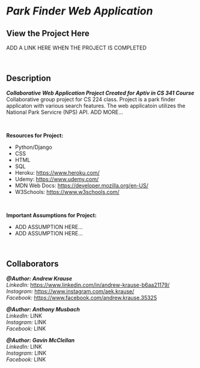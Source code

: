 # *Park Finder Web Application*
## View the Project Here 
ADD A LINK HERE WHEN THE PROJECT IS COMPLETED

<p>&nbsp;</p>

## Description
**_Collaborative Web Application Project Created for Aptiv in CS 341 Course_** <br/>
Collaborative group project for CS 224 class. Project is a park finder applicaton with various search features. The web applicatoin utilizes the National Park Servicre (NPS) API. ADD MORE...
<p>&nbsp;</p>

**Resources for Project:**
- Python/Django
- CSS
- HTML
- SQL
- Heroku: https://www.heroku.com/
- Udemy: https://www.udemy.com/
- MDN Web Docs: https://developer.mozilla.org/en-US/
- W3Schools: https://www.w3schools.com/
<p>&nbsp;</p>

**Important Assumptions for Project:**
- ADD ASSUMPTION HERE...
- ADD ASSUMPTION HERE...
<p>&nbsp;</p>

## Collaborators

**_@Author: Andrew Krause_** <br/>
*LinkedIn:* https://www.linkedin.com/in/andrew-krause-b6aa21179/ <br/>
*Instagram:* https://www.instagram.com/aek.krause/ <br/>
*Facebook:* https://www.facebook.com/andrew.krause.35325 <br/>

**_@Author: Anthony Musbach_** <br/>
*LinkedIn:* LINK <br/>
*Instagram:* LINK <br/>
*Facebook:* LINK <br/>

**_@Author: Gavin McClellan_** <br/>
*LinkedIn:* LINK <br/>
*Instagram:* LINK <br/>
*Facebook:* LINK <br/>

